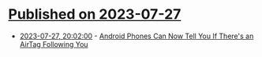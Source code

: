 # [Published on 2023-07-27](index.md)

* [2023-07-27, 20:02:00](https://apple.slashdot.org/story/23/07/27/1957218/android-phones-can-now-tell-you-if-theres-an-airtag-following-you?utm_source=rss1.0mainlinkanon&utm_medium=feed) - [Android Phones Can Now Tell You If There's an AirTag Following You](https://apple.slashdot.org/story/23/07/27/1957218/android-phones-can-now-tell-you-if-theres-an-airtag-following-you?utm_source=rss1.0mainlinkanon&utm_medium=feed)
